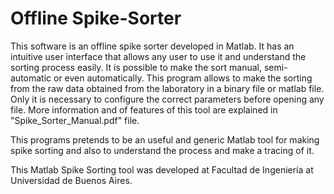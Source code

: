 # Offline Spike-Sorter
This software is an offline spike sorter developed in Matlab. It has an intuitive user interface that allows any user to use it and understand the sorting process easily. It is possible to make the sort manual, semi-automatic or even automatically. This program allows to make the sorting from the raw data obtained from the laboratory in a binary file or matlab file. Only it is necessary to configure the correct parameters before opening any file. 
More information and of features of this tool are explained in "Spike_Sorter_Manual.pdf" file.

This programs pretends to be an useful and generic Matlab tool for making spike sorting and also to understand the process and make a tracing of it.

This Matlab Spike Sorting tool was developed at Facultad de Ingeniería at Universidad de Buenos Aires.
